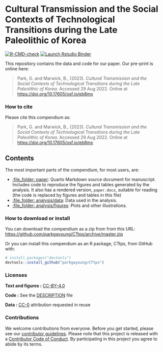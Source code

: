 
<!-- README.md is generated from README.Rmd. Please edit that file -->

# Cultural Transmission and the Social Contexts of Technological Transitions during the Late Paleolithic of Korea

<!-- badges: start -->
[![R-CMD-check](https://github.com/parkgayoung/CTtps/actions/workflows/render-in-docker.yaml/badge.svg)](https://github.com/parkgayoung/CTtps/actions/workflows/render-in-docker.yaml)
[![Launch Rstudio
Binder](http://mybinder.org/badge_logo.svg)](https://mybinder.org/v2/gh/parkgayoung/CTtps/master?urlpath=rstudio)
<!-- badges: end -->

This repository contains the data and code for our paper. Our pre-print is online here:

> Park, G. and Marwick, B., (2023). *Cultural Transmission and the Social Contexts of Technological Transitions during the Late Paleolithic of Korea*. 
> Accessed 29 Aug 2022. Online at
> <https://doi.org/10.17605/osf.io/eb8mx>


### How to cite

Please cite this compendium as:

> Park, G. and Marwick, B., (2023). *Cultural Transmission and the Social Contexts of Technological Transitions during the Late Paleolithic of Korea*. 
> Accessed 29 Aug 2022. Online at
> <https://doi.org/10.17605/osf.io/eb8mx>

## Contents

The most important parts of the compendium, for most users, are:

-   [:file\_folder: paper](/analysis/paper): Quarto Markdown source document
    for manuscript. Includes code to reproduce the figures and tables
    generated by the analysis. It also has a rendered version,
    `paper.docx`, suitable for reading (the code is replaced by figures
    and tables in this file)
-   [:file\_folder: analysis/data](/analysis/data): Data used in the
    analysis.
-   [:file\_folder: analysis/figures](/analysis/figures): Plots and
    other illustrations.


### How to download or install

You can download the compendium as a zip from from this URL:
<https://github.com/parkgayoung/CTtps/archive/master.zip>

Or you can install this compendium as an R package, CTtps, from GitHub
with:

``` r
# install.packages("devtools")
devtools::install_github("parkgayoung/CTtps")
```

### Licenses

**Text and figures :**
[CC-BY-4.0](http://creativecommons.org/licenses/by/4.0/)

**Code :** See the [DESCRIPTION](DESCRIPTION) file

**Data :** [CC-0](http://creativecommons.org/publicdomain/zero/1.0/)
attribution requested in reuse

### Contributions

We welcome contributions from everyone. Before you get started, please
see our [contributor guidelines](CONTRIBUTING.md). Please note that this
project is released with a [Contributor Code of Conduct](CONDUCT.md). By
participating in this project you agree to abide by its terms.
